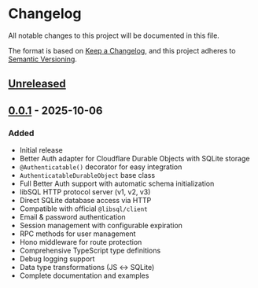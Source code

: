 # Changelog

All notable changes to this project will be documented in this file.

The format is based on [Keep a Changelog](https://keepachangelog.com/en/1.0.0/),
and this project adheres to [Semantic Versioning](https://semver.org/spec/v2.0.0.html).

## [Unreleased]

## [0.0.1] - 2025-10-06

### Added

- Initial release
- Better Auth adapter for Cloudflare Durable Objects with SQLite storage
- `@Authenticatable()` decorator for easy integration
- `AuthenticatableDurableObject` base class
- Full Better Auth support with automatic schema initialization
- libSQL HTTP protocol server (v1, v2, v3)
- Direct SQLite database access via HTTP
- Compatible with official `@libsql/client`
- Email & password authentication
- Session management with configurable expiration
- RPC methods for user management
- Hono middleware for route protection
- Comprehensive TypeScript type definitions
- Debug logging support
- Data type transformations (JS ↔ SQLite)
- Complete documentation and examples

[unreleased]: https://github.com/mertdogar/better-auth-do-sqlite/compare/v0.0.1...HEAD
[0.0.1]: https://github.com/mertdogar/better-auth-do-sqlite/releases/tag/v0.0.1

